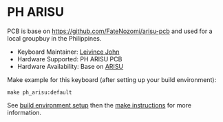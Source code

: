 # PH ARISU

PCB is base on https://github.com/FateNozomi/arisu-pcb
and used for a local groupbuy in the Philippines.

* Keyboard Maintainer: [Leivince John](https://github.com/devinceble)
* Hardware Supported: PH ARISU PCB
* Hardware Availability: Base on [ARISU](https://github.com/FateNozomi/arisu-pcb)

Make example for this keyboard (after setting up your build environment):

    make ph_arisu:default

See [build environment setup](https://docs.qmk.fm/#/getting_started_build_tools) then the [make instructions](https://docs.qmk.fm/#/getting_started_make_guide) for more information.
